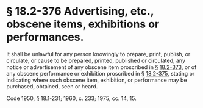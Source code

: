 # § 18.2-376 Advertising, etc., obscene items, exhibitions or performances.

<p>It shall be unlawful for any person knowingly to prepare, print, publish, or circulate, or cause to be prepared, printed, published or circulated, any notice or advertisement of any obscene item proscribed in § <a href='http://law.lis.virginia.gov/vacode/18.2-373/'>18.2-373</a>, or of any obscene performance or exhibition proscribed in § <a href='http://law.lis.virginia.gov/vacode/18.2-375/'>18.2-375</a>, stating or indicating where such obscene item, exhibition, or performance may be purchased, obtained, seen or heard.</p><p>Code 1950, § 18.1-231; 1960, c. 233; 1975, cc. 14, 15.</p>
